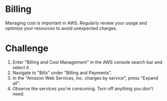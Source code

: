 # Billing
Managing cost is important in AWS. Regularly review your usage and optimize your resources to avoid unexpected charges.
# Challenge
1. Enter "Billing and Cost Management" in the AWS console search bar and select it.
1. Navigate to "Bills" under "Billing and Payments".
1. In the "Amazon Web Services, Inc. charges by service", press "Expand all". 
1. Observe the services you're consuming. Turn off anything you don't need.